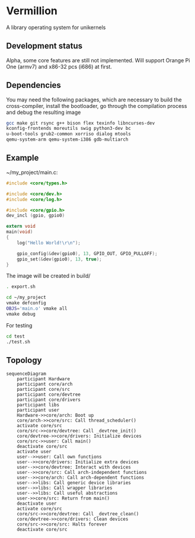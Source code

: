 # Vermillion
A library operating system for unikernels

## Development status
Alpha, some core features are still not implemented.
Will support Orange Pi One (armv7) and x86-32 pcs (i686) at first.

## Dependencies
You may need the following packages, which are necessary to build the
cross-compiler, install the bootloader, go through the compilation
process and debug the resulting image
```sh
gcc make git rsync g++ bison flex texinfo libncurses-dev
kconfig-frontends moreutils swig python3-dev bc
u-boot-tools grub2-common xorriso dialog mtools
qemu-system-arm qemu-system-i386 gdb-multiarch
```

## Example
~/my\_project/main.c:
```c
#include <core/types.h>

#include <core/dev.h>
#include <core/log.h>

#include <core/gpio.h>
dev_incl (gpio, gpio0)

extern void
main(void)
{
    log("Hello World!\r\n");

    gpio_config(&dev(gpio0), 13, GPIO_OUT, GPIO_PULLOFF);
    gpio_set(&dev(gpio0), 13, true);
}
```

The image will be created in build/
```sh
. export.sh

cd ~/my_project
vmake defconfig
OBJS='main.o' vmake all
vmake debug
```

For testing
```sh
cd test
./test.sh
```

## Topology
```mermaid
sequenceDiagram
    participant Hardware
    participant core/arch
    participant core/src
    participant core/devtree
    participant core/drivers
    participant libs
    participant user
    Hardware->>core/arch: Boot up
    core/arch->>core/src: Call thread_scheduler()
    activate core/src
    core/src->>core/devtree: Call _devtree_init()
    core/devtree->>core/drivers: Initialize devices
    core/src->>user: Call main()
    deactivate core/src
    activate user
    user-->>user: Call own functions
    user-->>core/drivers: Initialize extra devices
    user-->>core/devtree: Interact with devices
    user-->>core/src: Call arch-independent functions
    user-->>core/arch: Call arch-dependent functions
    user-->>libs: Call generic device libraries
    user-->>libs: Call wrapper libraries
    user-->>libs: Call useful abstractions
    user->>core/src: Return from main()
    deactivate user
    activate core/src
    core/src->>core/devtree: Call _devtree_clean()
    core/devtree->>core/drivers: Clean devices
    core/src->>core/src: Halts forever
    deactivate core/src
```
